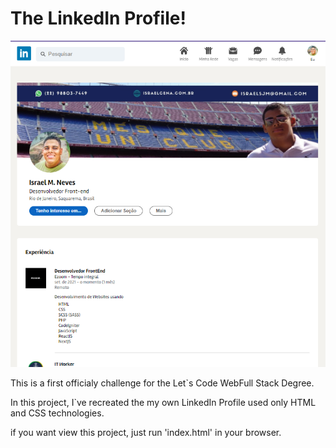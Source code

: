 # The LinkedIn Profile!

![Image challenger](imgchallenger.png)

This is a first officialy challenge for the Let`s Code WebFull Stack Degree.

In this project, I`ve recreated the my own LinkedIn Profile used only HTML and CSS technologies.

if you want view this project, just run 'index.html' in your browser.
